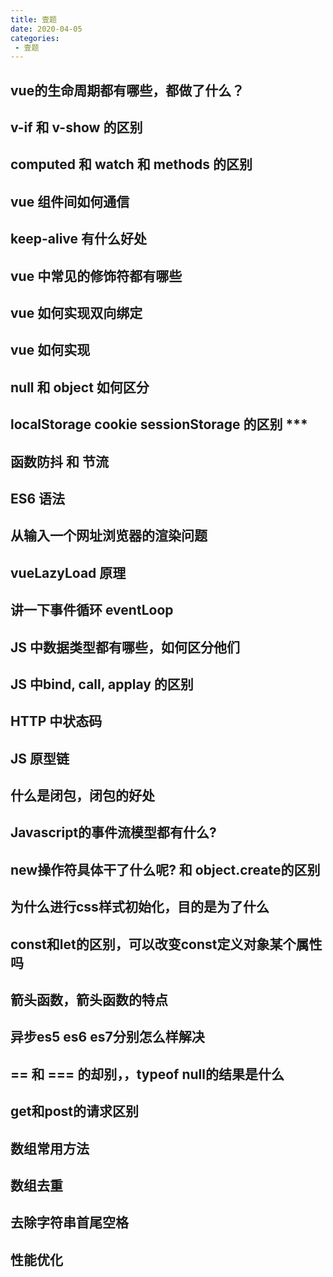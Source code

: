 ```yaml
---
title: 壹题
date: 2020-04-05
categories:
 - 壹题
---
```


## vue的生命周期都有哪些，都做了什么？

## v-if 和 v-show 的区别

## computed 和 watch 和 methods 的区别

## vue 组件间如何通信

## keep-alive 有什么好处

## vue 中常见的修饰符都有哪些

## vue 如何实现双向绑定

## vue 如何实现

## null 和 object 如何区分

## localStorage cookie sessionStorage 的区别 ***

## 函数防抖 和 节流

## ES6 语法

## 从输入一个网址浏览器的渲染问题

## vueLazyLoad 原理

## 讲一下事件循环 eventLoop

## JS 中数据类型都有哪些，如何区分他们

## JS 中bind, call, applay 的区别

## HTTP 中状态码

## JS 原型链

## 什么是闭包，闭包的好处

## Javascript的事件流模型都有什么?

## new操作符具体干了什么呢? 和 object.create的区别

## 为什么进行css样式初始化，目的是为了什么

## const和let的区别，可以改变const定义对象某个属性吗

## 箭头函数，箭头函数的特点

## 异步es5 es6 es7分别怎么样解决

## == 和 === 的却别，，typeof null的结果是什么

## get和post的请求区别

## 数组常用方法

## 数组去重

## 去除字符串首尾空格

## 性能优化

